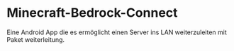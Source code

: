 # Minecraft-Bedrock-Connect
Eine Android App die es ermöglicht einen Server ins LAN weiterzuleiten mit Paket weiterleitung.
